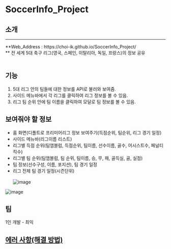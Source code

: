 # SoccerInfo_Project

## 소개
<hr/>
**Web_Address : https://choi-ik.github.io/SoccerInfo_Project/ <br/>**
전 세계 5대 축구 리그(영국, 스페인, 이탈리아, 독일, 프랑스)의 정보 공유 <br/><br/>

## 기능
1. 5대 리그 안의 팀들에 대한 정보를 API로 불러와 보여줌.
2. 사이드 메뉴바에서 각 리그를 클릭하여 리그 정보를 볼 수 있음. 
3. 리그 팀 순위 안에 팀 이름을 클릭하여 모달로 팀 정보를 볼 수 있음.


## 보여줘야 할 정보
- 홈 화면(디폴트로 프리미어리그 정보 보여주기(득점순위, 팀순위, 리그 경기 일정)
- 사이드 메뉴바(리그이름 리스트)
- 리그별 득점 순위(팀앰블럼, 득점순위, 팀이름, 선수이름, 골수, 어시스트수, 페널티킥수)
- 리그별 팀 순위(팀앰블럼, 팀 순위, 팀이름, 승, 무, 패, 골득실, 골, 실점)
- 팀 정보(선수구성, 이름, 포지션), 팀 경기 일정
- 리그 전체 팀 경기 일정(시즌단위) <br/><br/>
![image](https://user-images.githubusercontent.com/91654577/201321478-33cb5b3c-3fe3-4102-80d7-57f8ededf4ce.png)

![image](https://user-images.githubusercontent.com/91654577/201559174-946eefb1-f53f-42b6-9211-082d3f46936c.png)


## 팀
1인 개발 - 최익

## [에러 사항(해결 방법)](https://www.notion.so/SoccerInfo_Project-344b33d123fc4d87a995c5cadba620cc)
